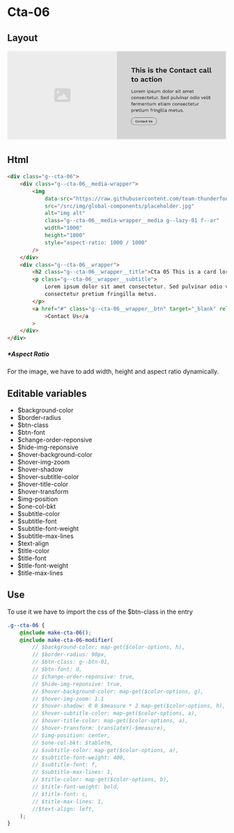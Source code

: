 # Cta-06

## Layout

![alt text][cta-06]

[cta-06]: /src/img/global-components/cta/cta-06.jpg

## Html

```html
<div class="g--cta-06">
    <div class="g--cta-06__media-wrapper">
        <img
            data-src="https://raw.githubusercontent.com/team-thunderfoot/ui/main/src/img/global-components/img-placeholder.jpg"
            src="/src/img/global-components/placeholder.jpg"
            alt="img alt"
            class="g--cta-06__media-wrapper__media g--lazy-01 f--ar"
            width="1000"
            height="1000"
            style="aspect-ratio: 1000 / 1000"
        />
    </div>
    <div class="g--cta-06__wrapper">
        <h2 class="g--cta-06__wrapper__title">Cta 05 This is a card lorem ispum dolor sit</h2>
        <p class="g--cta-06__wrapper__subtitle">
            Lorem ipsum dolor sit amet consectetur. Sed pulvinar odio velit fermentum etiam
            consectetur pretium fringilla metus.
        </p>
        <a href="#" class="g--cta-06__wrapper__btn" target="_blank" rel="noopener noreferrer"
            >Contact Us</a
        >
    </div>
</div>
```

##### \*Aspect Ratio

For the image, we have to add width, height and aspect ratio dynamically.

## Editable variables

-   $background-color
-   $border-radius
-   $btn-class
-   $btn-font
-   $change-order-reponsive
-   $hide-img-reponsive
-   $hover-background-color
-   $hover-img-zoom
-   $hover-shadow
-   $hover-subtitle-color
-   $hover-title-color
-   $hover-transform
-   $img-position
-   $one-col-bkt
-   $subtitle-color
-   $subtitle-font
-   $subtitle-font-weight
-   $subtitle-max-lines
-   $text-align
-   $title-color
-   $title-font
-   $title-font-weight
-   $title-max-lines

## Use

To use it we have to import the css of the $btn-class in the entry

```scss
.g--cta-06 {
    @include make-cta-06();
    @include make-cta-06-modifier(
        // $background-color: map-get($color-options, h),
        // $border-radius: 90px,
        // $btn-class: g--btn-01,
        // $btn-font: d,
        // $change-order-reponsive: true,
        // $hide-img-reponsive: true,
        // $hover-background-color: map-get($color-options, g),
        // $hover-img-zoom: 1.1
        // $hover-shadow: 0 0 $measure * 2 map-get($color-options, h),
        // $hover-subtitle-color: map-get($color-options, a),
        // $hover-title-color: map-get($color-options, a),
        // $hover-transform: translateY(-$measure),
        // $img-position: center,
        // $one-col-bkt: $tabletm,
        // $subtitle-color: map-get($color-options, a),
        // $subtitle-font-weight: 400,
        // $subtitle-font: f,
        // $subtitle-max-lines: 1,
        // $title-color: map-get($color-options, b),
        // $title-font-weight: bold,
        // $title-font: c,
        // $title-max-lines: 1,
        //$text-align: left,
    );
}
```
